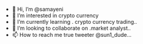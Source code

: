 - 👋 Hi, I’m @samayeni
- 👀 I’m interested in crypto currency
- 🌱 I’m currently learning . crypto currency trading..
- 💞️ I’m looking to collaborate on .market analyst..
- 📫 How to reach me true tweeter @sun1_dude...

<!---
samayeni/samayeni is a ✨ special ✨ repository because its `simpleman.md` (this file) appears on your GitHub profile.
You can click the Preview link to take a look at your changes.
--->
